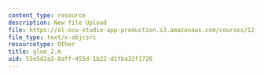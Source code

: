 ```yaml
---
content_type: resource
description: New file Upload
file: https://ol-ocw-studio-app-production.s3.amazonaws.com/courses/12-811-tropical-meteorology-spring-2011/55e5d2a38aff455d1b22d1fba33f1720_glue_2.m
file_type: text/x-objcsrc
resourcetype: Other
title: glue_2.m
uid: 55e5d2a3-8aff-455d-1b22-d1fba33f1720
---
```

